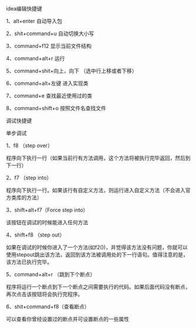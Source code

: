 idea编辑快捷键

1、alt+enter 自动导入包

2、shit+command+u 自动切换大小写

3、command+f12 显示当前文件结构

4、command+alt+r 运行

5、command+shit+向上，向下 （选中行上移或者下移）

6、command+alt+左键 进入实现类

7、command+e 查找最近使用过的类

8、command+shift+o 按照文件名查找文件

调试快捷键

单步调试

1、f8 （step over）

程序向下执行一行（如果当前行有方法调用，这个方法将被执行完毕返回，然后到下一行）

2、f7 （step into）

程序向下执行一行。如果该行有自定义方法，则运行进入自定义方法（不会进入官方类库的方法）

3、shift+alt+f7（Force step into）

该按钮在调试的时候能进入任何方法

4、shift+f8 （step out）

如果在调试的时候你进入了一个方法\(如f2\(\)\)，并觉得该方法没有问题，你就可以使用stepout跳出该方法，返回到该方法被调用处的下一行语句。值得注意的是，该方法已执行完毕。

5、command+alt+r （跳到下个断点）

程序将运行一个断点到下一个断点之间需要执行的代码。如果后面代码没有断点，再次点击该按钮将会执行完程序。

6、shit+command+f8（查看断点）

可以查看你曾经设置过的断点并可设置断点的一些属性


